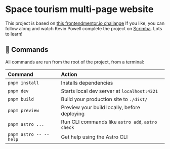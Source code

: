 # Space tourism multi-page website

This project is based on [this frontendmentor.io challange](https://www.frontendmentor.io/challenges/space-tourism-multipage-website-gRWj1URZ3) If you like, you can follow along and watch Kevin Powell complete the project on [Scrimba](https://scrimba.com/learn/spacetravel). Lots to learn!

## 🧞 Commands

All commands are run from the root of the project, from a terminal:

| Command                   | Action                                           |
| :------------------------ | :----------------------------------------------- |
| `pnpm install`            | Installs dependencies                            |
| `pnpm dev`                | Starts local dev server at `localhost:4321`      |
| `pnpm build`              | Build your production site to `./dist/`          |
| `pnpm preview`            | Preview your build locally, before deploying     |
| `pnpm astro ...`          | Run CLI commands like `astro add`, `astro check` |
| `pnpm astro -- --help`    | Get help using the Astro CLI                     |
